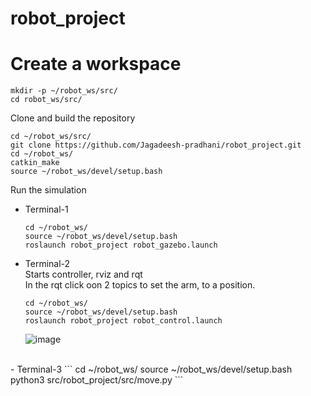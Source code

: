 # robot_project

# Create a workspace
```
mkdir -p ~/robot_ws/src/
cd robot_ws/src/
```

Clone and build the repository <br>

```
cd ~/robot_ws/src/
git clone https://github.com/Jagadeesh-pradhani/robot_project.git
cd ~/robot_ws/
catkin_make
source ~/robot_ws/devel/setup.bash
```

Run the simulation <br>
- Terminal-1
  ```
  cd ~/robot_ws/
  source ~/robot_ws/devel/setup.bash
  roslaunch robot_project robot_gazebo.launch
  ```
- Terminal-2 <br>
  Starts controller, rviz and rqt <br>
  In the rqt click oon 2 topics to set the arm, to a position.
  ```
  cd ~/robot_ws/
  source ~/robot_ws/devel/setup.bash
  roslaunch robot_project robot_control.launch
  ```
  ![image](https://github.com/user-attachments/assets/4a8b53f6-3e1c-4bc9-aa12-0345ad1d1566)
<br>
- Terminal-3
  ```
  cd ~/robot_ws/
  source ~/robot_ws/devel/setup.bash
  python3 src/robot_project/src/move.py
  ```
